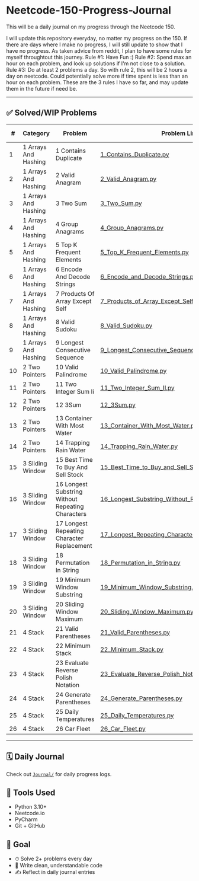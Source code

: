 # Neetcode-150-Progress-Journal
This will be a daily journal on my progress through the Neetcode 150.

I will update this repository everyday, no matter my progress on the 150. If there are days where I make no progress, I will still update to show that I have no progress. As taken advice from reddit, I plan to have some rules for myself throughtout this journey.
Rule #1: Have Fun :)
Rule #2: Spend max an hour on each problem, and look up solutions if I'm not close to a solution. 
Rule #3: Do at least 2 problems a day. So with rule 2, this will be 2 hours a day on neetcode. Could potentially solve more if time spent is less than an hour on each problem.
These are the 3 rules I have so far, and may update them in the future if need be.

---

## ✅ Solved/WIP Problems

| #  | Category         | Problem   | Problem Link                | Optimal TSC?           | Solved?   |
|----|------------------|-----------|-----------------------------|------------------------|-----------|
| 1 | 1 Arrays And Hashing | 1 Contains Duplicate | [1_Contains_Duplicate.py](1_Arrays_and_Hashing/1_Contains_Duplicate.py) | ✅ | ✅ |
| 2 | 1 Arrays And Hashing | 2 Valid Anagram | [2_Valid_Anagram.py](1_Arrays_and_Hashing/2_Valid_Anagram.py) | ✅ | ✅ |
| 3 | 1 Arrays And Hashing | 3 Two Sum | [3_Two_Sum.py](1_Arrays_and_Hashing/3_Two_Sum.py) | ✅ | ✅ |
| 4 | 1 Arrays And Hashing | 4 Group Anagrams | [4_Group_Anagrams.py](1_Arrays_and_Hashing/4_Group_Anagrams.py) | ✅ | ✅ |
| 5 | 1 Arrays And Hashing | 5 Top K Frequent Elements | [5_Top_K_Frequent_Elements.py](1_Arrays_and_Hashing/5_Top_K_Frequent_Elements.py) | ❌ | ✅ |
| 6 | 1 Arrays And Hashing | 6 Encode And Decode Strings | [6_Encode_and_Decode_Strings.py](1_Arrays_and_Hashing/6_Encode_and_Decode_Strings.py) | ❌ | ❌ |
| 7 | 1 Arrays And Hashing | 7 Products Of Array Except Self | [7_Products_of_Array_Except_Self.py](1_Arrays_and_Hashing/7_Products_of_Array_Except_Self.py) | ✅ | ✅ |
| 8 | 1 Arrays And Hashing | 8 Valid Sudoku | [8_Valid_Sudoku.py](1_Arrays_and_Hashing/8_Valid_Sudoku.py) | ✅ | ✅ |
| 9 | 1 Arrays And Hashing | 9 Longest Consecutive Sequence | [9_Longest_Consecutive_Sequence.py](1_Arrays_and_Hashing/9_Longest_Consecutive_Sequence.py) | ❌ | ✅ |
| 10 | 2 Two Pointers | 10 Valid Palindrome | [10_Valid_Palindrome.py](2_Two_Pointers/10_Valid_Palindrome.py) | ✅ | ✅ |
| 11 | 2 Two Pointers | 11 Two Integer Sum Ii | [11_Two_Integer_Sum_II.py](2_Two_Pointers/11_Two_Integer_Sum_II.py) | ✅ | ✅ |
| 12 | 2 Two Pointers | 12 3Sum | [12_3Sum.py](2_Two_Pointers/12_3Sum.py) | ❌ | ✅ |
| 13 | 2 Two Pointers | 13 Container With Most Water | [13_Container_With_Most_Water.py](2_Two_Pointers/13_Container_With_Most_Water.py) | ✅ | ✅ |
| 14 | 2 Two Pointers | 14 Trapping Rain Water | [14_Trapping_Rain_Water.py](2_Two_Pointers/14_Trapping_Rain_Water.py) | ✅ | ✅ |
| 15 | 3 Sliding Window | 15 Best Time To Buy And Sell Stock | [15_Best_Time_to_Buy_and_Sell_Stock.py](3_Sliding_Window/15_Best_Time_to_Buy_and_Sell_Stock.py) | ✅ | ✅ |
| 16 | 3 Sliding Window | 16 Longest Substring Without Repeating Characters | [16_Longest_Substring_Without_Repeating_Characters.py](3_Sliding_Window/16_Longest_Substring_Without_Repeating_Characters.py) | ✅ | ✅ |
| 17 | 3 Sliding Window | 17 Longest Repeating Character Replacement | [17_Longest_Repeating_Character_Replacement.py](3_Sliding_Window/17_Longest_Repeating_Character_Replacement.py) | ❌ | ❌ |
| 18 | 3 Sliding Window | 18 Permutation In String | [18_Permutation_in_String.py](3_Sliding_Window/18_Permutation_in_String.py) | ✅ | ✅ |
| 19 | 3 Sliding Window | 19 Minimum Window Substring | [19_Minimum_Window_Substring.py](3_Sliding_Window/19_Minimum_Window_Substring.py) | ❌ | ❌ |
| 20 | 3 Sliding Window | 20 Sliding Window Maximum | [20_Sliding_Window_Maximum.py](3_Sliding_Window/20_Sliding_Window_Maximum.py) | ❌ | ✅ |
| 21 | 4 Stack | 21 Valid Parentheses | [21_Valid_Parentheses.py](4_Stack/21_Valid_Parentheses.py) | ✅ | ✅ |
| 22 | 4 Stack | 22 Minimum Stack | [22_Minimum_Stack.py](4_Stack/22_Minimum_Stack.py) | ❌ | ✅ |
| 23 | 4 Stack | 23 Evaluate Reverse Polish Notation | [23_Evaluate_Reverse_Polish_Notation.py](4_Stack/23_Evaluate_Reverse_Polish_Notation.py) | ✅ | ✅ |
| 24 | 4 Stack | 24 Generate Parentheses | [24_Generate_Parentheses.py](4_Stack/24_Generate_Parentheses.py) | ❌ | ❌ |
| 25 | 4 Stack | 25 Daily Temperatures | [25_Daily_Temperatures.py](4_Stack/25_Daily_Temperatures.py) | ✅ | ✅ |
| 26 | 4 Stack | 26 Car Fleet | [26_Car_Fleet.py](4_Stack/26_Car_Fleet.py) | ❌ | ❌ |

---

## 🗓 Daily Journal

Check out [`Journal/`](Journal/) for daily progress logs.

## 🧰 Tools Used

- Python 3.10+
- Neetcode.io
- PyCharm
- Git + GitHub

## 🎯 Goal

- ⏱ Solve 2+ problems every day
- 🧼 Write clean, understandable code
- ✍️ Reflect in daily journal entries
